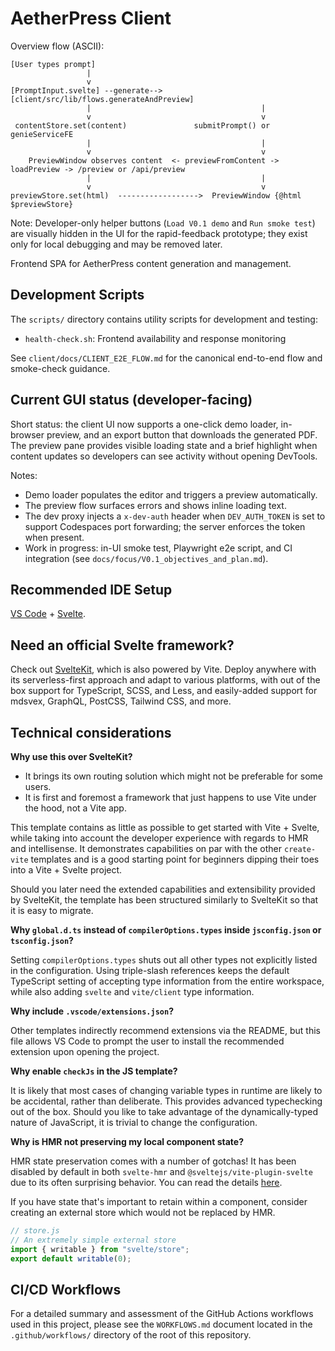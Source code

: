 # AetherPress Client

Overview flow (ASCII):

    [User types prompt]
    				 |
    				 v
    [PromptInput.svelte] --generate--> [client/src/lib/flows.generateAndPreview]
    				 |                                      |
    				 v                                      v
     contentStore.set(content)               submitPrompt() or genieServiceFE
    				 |                                      |
    				 v                                      v
    	PreviewWindow observes content  <- previewFromContent -> loadPreview -> /preview or /api/preview
    				 |                                      |
    				 v                                      v
    previewStore.set(html)  ------------------>  PreviewWindow {@html $previewStore}

Note: Developer-only helper buttons (`Load V0.1 demo` and `Run smoke test`) are visually hidden in the UI for the rapid-feedback prototype; they exist only for local debugging and may be removed later.

Frontend SPA for AetherPress content generation and management.

## Development Scripts

The `scripts/` directory contains utility scripts for development and testing:

- `health-check.sh`: Frontend availability and response monitoring

See `client/docs/CLIENT_E2E_FLOW.md` for the canonical end-to-end flow and smoke-check guidance.

## Current GUI status (developer-facing)

Short status: the client UI now supports a one-click demo loader, in-browser preview, and an export button that downloads the generated PDF. The preview pane provides visible loading state and a brief highlight when content updates so developers can see activity without opening DevTools.

Notes:

- Demo loader populates the editor and triggers a preview automatically.
- The preview flow surfaces errors and shows inline loading text.
- The dev proxy injects a `x-dev-auth` header when `DEV_AUTH_TOKEN` is set to support Codespaces port forwarding; the server enforces the token when present.
- Work in progress: in-UI smoke test, Playwright e2e script, and CI integration (see `docs/focus/V0.1_objectives_and_plan.md`).

## Recommended IDE Setup

[VS Code](https://code.visualstudio.com/) + [Svelte](https://marketplace.visualstudio.com/items?itemName=svelte.svelte-vscode).

## Need an official Svelte framework?

Check out [SvelteKit](https://github.com/sveltejs/kit#readme), which is also powered by Vite. Deploy anywhere with its serverless-first approach and adapt to various platforms, with out of the box support for TypeScript, SCSS, and Less, and easily-added support for mdsvex, GraphQL, PostCSS, Tailwind CSS, and more.

## Technical considerations

**Why use this over SvelteKit?**

- It brings its own routing solution which might not be preferable for some users.
- It is first and foremost a framework that just happens to use Vite under the hood, not a Vite app.

This template contains as little as possible to get started with Vite + Svelte, while taking into account the developer experience with regards to HMR and intellisense. It demonstrates capabilities on par with the other `create-vite` templates and is a good starting point for beginners dipping their toes into a Vite + Svelte project.

Should you later need the extended capabilities and extensibility provided by SvelteKit, the template has been structured similarly to SvelteKit so that it is easy to migrate.

**Why `global.d.ts` instead of `compilerOptions.types` inside `jsconfig.json` or `tsconfig.json`?**

Setting `compilerOptions.types` shuts out all other types not explicitly listed in the configuration. Using triple-slash references keeps the default TypeScript setting of accepting type information from the entire workspace, while also adding `svelte` and `vite/client` type information.

**Why include `.vscode/extensions.json`?**

Other templates indirectly recommend extensions via the README, but this file allows VS Code to prompt the user to install the recommended extension upon opening the project.

**Why enable `checkJs` in the JS template?**

It is likely that most cases of changing variable types in runtime are likely to be accidental, rather than deliberate. This provides advanced typechecking out of the box. Should you like to take advantage of the dynamically-typed nature of JavaScript, it is trivial to change the configuration.

**Why is HMR not preserving my local component state?**

HMR state preservation comes with a number of gotchas! It has been disabled by default in both `svelte-hmr` and `@sveltejs/vite-plugin-svelte` due to its often surprising behavior. You can read the details [here](https://github.com/sveltejs/svelte-hmr/tree/master/packages/svelte-hmr#preservation-of-local-state).

If you have state that's important to retain within a component, consider creating an external store which would not be replaced by HMR.

```js
// store.js
// An extremely simple external store
import { writable } from "svelte/store";
export default writable(0);
```

## CI/CD Workflows

For a detailed summary and assessment of the GitHub Actions workflows used in this project, please see the `WORKFLOWS.md` document located in the `.github/workflows/` directory of the root of this repository.
